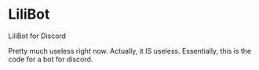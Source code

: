 # LiliBot
LiliBot for Discord

Pretty much useless right now. Actually, it IS useless.
Essentially, this is the code for a bot for discord.
